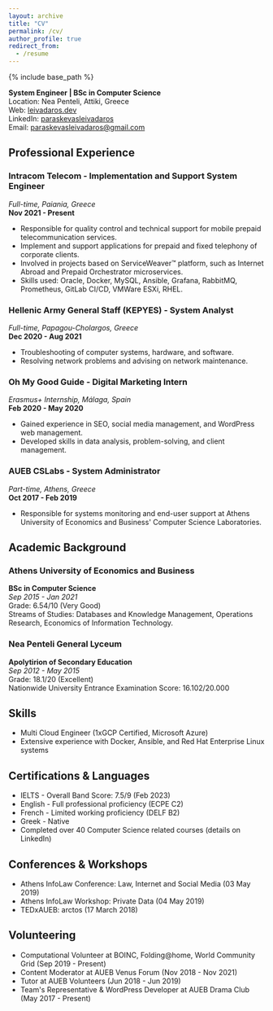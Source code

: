 ```yaml
---
layout: archive
title: "CV"
permalink: /cv/
author_profile: true
redirect_from:
  - /resume
---
```


{% include base_path %}

**System Engineer | BSc in Computer Science**  
Location: Nea Penteli, Attiki, Greece  
Web: [leivadaros.dev](https://leivadaros.dev)  
LinkedIn: [paraskevasleivadaros](https://www.linkedin.com/in/paraskevasleivadaros)  
Email: [paraskevasleivadaros@gmail.com](mailto:paraskevasleivadaros@gmail.com)

## Professional Experience

### Intracom Telecom - Implementation and Support System Engineer
*Full-time, Paiania, Greece*  
**Nov 2021 - Present**  
- Responsible for quality control and technical support for mobile prepaid telecommunication services.
- Implement and support applications for prepaid and fixed telephony of corporate clients.
- Involved in projects based on ServiceWeaver™ platform, such as Internet Abroad and Prepaid Orchestrator microservices.
- Skills used: Oracle, Docker, MySQL, Ansible, Grafana, RabbitMQ, Prometheus, GitLab CI/CD, VMWare ESXi, RHEL.

### Hellenic Army General Staff (KEPYES) - System Analyst
*Full-time, Papagou-Cholargos, Greece*  
**Dec 2020 - Aug 2021**  
- Troubleshooting of computer systems, hardware, and software.
- Resolving network problems and advising on network maintenance.

### Oh My Good Guide - Digital Marketing Intern
*Erasmus+ Internship, Málaga, Spain*  
**Feb 2020 - May 2020**  
- Gained experience in SEO, social media management, and WordPress web management.
- Developed skills in data analysis, problem-solving, and client management.

### AUEB CSLabs - System Administrator
*Part-time, Athens, Greece*  
**Oct 2017 - Feb 2019**  
- Responsible for systems monitoring and end-user support at Athens University of Economics and Business' Computer Science Laboratories.

## Academic Background

### Athens University of Economics and Business
**BSc in Computer Science**  
*Sep 2015 - Jan 2021*  
Grade: 6.54/10 (Very Good)  
Streams of Studies: Databases and Knowledge Management, Operations Research, Economics of Information Technology.

### Nea Penteli General Lyceum
**Apolytirion of Secondary Education**  
*Sep 2012 - May 2015*  
Grade: 18.1/20 (Excellent)  
Nationwide University Entrance Examination Score: 16.102/20.000

## Skills

- Multi Cloud Engineer (1xGCP Certified, Microsoft Azure)
- Extensive experience with Docker, Ansible, and Red Hat Enterprise Linux systems

## Certifications & Languages

- IELTS - Overall Band Score: 7.5/9 (Feb 2023)
- English - Full professional proficiency (ECPE C2)
- French - Limited working proficiency (DELF B2)
- Greek - Native
- Completed over 40 Computer Science related courses (details on LinkedIn)

## Conferences & Workshops

- Athens InfoLaw Conference: Law, Internet and Social Media (03 May 2019)
- Athens InfoLaw Workshop: Private Data (04 May 2019)
- TEDxAUEB: arctos (17 March 2018)

## Volunteering

- Computational Volunteer at BOINC, Folding@home, World Community Grid (Sep 2019 - Present)
- Content Moderator at AUEB Venus Forum (Nov 2018 - Nov 2021)
- Tutor at AUEB Volunteers (Jun 2018 - Jun 2019)
- Team's Representative & WordPress Developer at AUEB Drama Club (May 2017 - Present)
